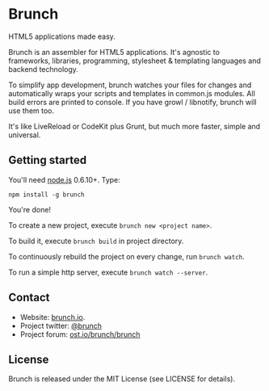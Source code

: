 # Brunch
HTML5 applications made easy.

Brunch is an assembler for HTML5 applications. It's agnostic to frameworks,
libraries, programming, stylesheet & templating languages and backend
technology.

To simplify app development, brunch watches your files for changes and
automatically wraps your scripts and templates in common.js modules.
All build errors are printed to console. If you have growl / libnotify,
brunch will use them too.

It's like LiveReload or CodeKit plus Grunt, but much more faster,
simple and universal.

## Getting started
You'll need [node.js](http://nodejs.org/) 0.6.10+. Type:

    npm install -g brunch

You're done!

To create a new project, execute `brunch new <project name>`.

To build it, execute `brunch build` in project directory.

To continuously rebuild the project on every change, run `brunch watch`.

To run a simple http server, execute `brunch watch --server`.

## Contact
* Website: [brunch.io](http://brunch.io).
* Project twitter: [@brunch](http://twitter.com/brunch)
* Project forum: [ost.io/brunch/brunch](http://ost.io/brunch/brunch)

## License
Brunch is released under the MIT License (see LICENSE for details).
